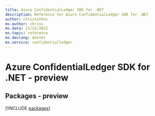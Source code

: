 ```yaml
---
title: Azure ConfidentialLedger SDK for .NET
description: Reference for Azure ConfidentialLedger SDK for .NET
author: christothes
ms.author: chriss
ms.data: 11/21/2022
ms.topic: reference
ms.devlang: dotnet
ms.service: confidentialledger
---
```

# Azure ConfidentialLedger SDK for .NET - preview
## Packages - preview
[!INCLUDE [packages](confidentialledger-index.md)]